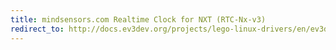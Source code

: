```yaml
---
title: mindsensors.com Realtime Clock for NXT (RTC-Nx-v3)
redirect_to: http://docs.ev3dev.org/projects/lego-linux-drivers/en/ev3dev-jessie/sensor_data.html#ds1307
---
```

